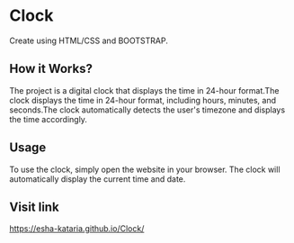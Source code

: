 # Clock
Create using HTML/CSS and BOOTSTRAP.

## How it Works?
The project is a digital clock that displays the time in 24-hour format.The clock displays the time in 24-hour format, including hours, minutes, and seconds.The clock automatically detects the user's timezone and displays the time accordingly.

## Usage
To use the clock, simply open the website in your browser. The clock will automatically display the current time and date.

## Visit link
https://esha-kataria.github.io/Clock/
